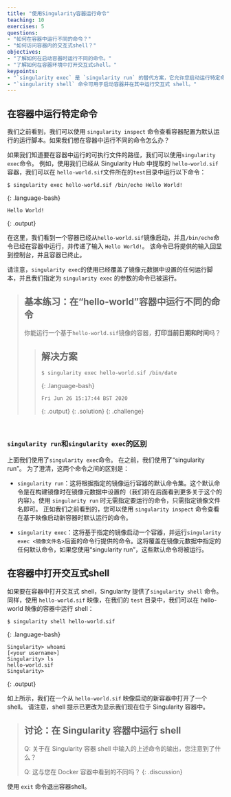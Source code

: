 ```yaml
---
title: "使用Singularity容器运行命令"
teaching: 10
exercises: 5
questions:
- "如何在容器中运行不同的命令？"
- "如何访问容器内的交互式shell？"
objectives:
- "了解如何在启动容器时运行不同的命令。"
- "了解如何在容器环境中打开交互式shell。"
keypoints:
- "`singularity exec` 是 `singularity run` 的替代方案，它允许您启动运行特定命令的容器。"
- "`singularity shell` 命令可用于启动容器并在其中运行交互式 shell。"
---
```


## 在容器中运行特定命令

我们之前看到，我们可以使用 `singularity inspect` 命令查看容器配置为默认运行的运行脚本。如果我们想在容器中运行不同的命令怎么办？

如果我们知道要在容器中运行的可执行文件的路径，我们可以使用`singularity exec`命令。 例如，使用我们已经从 Singularity Hub 中提取的 `hello-world.sif`容器，我们可以在 `hello-world.sif`文件所在的`test`目录中运行以下命令：

~~~
$ singularity exec hello-world.sif /bin/echo Hello World!
~~~
{: .language-bash}

~~~
Hello World!
~~~
{: .output}

在这里，我们看到一个容器已经从`hello-world.sif`镜像启动，并且`/bin/echo`命令已经在容器中运行，并传递了输入 `Hello World!`。 该命令已将提供的输入回显到控制台，并且容器已终止。

请注意，`singularity exec`的使用已经覆盖了镜像元数据中设置的任何运行脚本，并且我们指定为 `singularity exec` 的参数的命令已被运行。

> ## 基本练习：在“hello-world”容器中运行不同的命令
>
> 你能运行一个基于`hello-world.sif`镜像的容器，**打印当前日期和时间**吗？
> 
> > ## 解决方案
> >
> > ~~~
> > $ singularity exec hello-world.sif /bin/date
> > ~~~
> > {: .language-bash}
> > 
> > ~~~
> > Fri Jun 26 15:17:44 BST 2020
> > ~~~
> > {: .output}
> {: .solution}
{: .challenge}

<br/>

### **`singularity run`和`singularity exec`的区别**

上面我们使用了`singularity exec`命令。 在之前，我们使用了“singularity run”。 为了澄清，这两个命令之间的区别是：

 - `singularity run`：这将根据指定的镜像运行容器的默认命令集。这个默认命令是在构建镜像时在镜像元数据中设置的（我们将在后面看到更多关于这个的内容）。使用 `singularity run` 时无需指定要运行的命令，只需指定镜像文件名即可。 正如我们之前看到的，您可以使用 `singularity inspect` 命令查看在基于映像启动新容器时默认运行的命令。

 - `singularity exec`：这将基于指定的镜像启动一个容器，并运行`singularity exec <镜像文件名>`后面的命令行提供的命令。这将覆盖在镜像元数据中指定的任何默认命令，如果您使用“singularity run”，这些默认命令将被运行。

## 在容器中打开交互式shell

如果要在容器中打开交互式 shell，Singularity 提供了`singularity shell` 命令。 同样，使用 `hello-world.sif` 映像，在我们的 `test` 目录中，我们可以在 hello-world 映像的容器中运行 shell：

~~~
$ singularity shell hello-world.sif
~~~
{: .language-bash}

~~~
Singularity> whoami
[<your username>]
Singularity> ls
hello-world.sif
Singularity> 
~~~
{: .output}

如上所示，我们在一个从 `hello-world.sif` 映像启动的新容器中打开了一个 shell。 请注意，shell 提示已更改为显示我们现在位于 Singularity 容器中。

> ## 讨论：在 Singularity 容器中运行 shell
>
> Q: 关于在 Singularity 容器 shell 中输入的上述命令的输出，您注意到了什么？
>  
> Q: 这与您在 Docker 容器中看到的不同吗？
{: .discussion}

使用 `exit` 命令退出容器shell。
